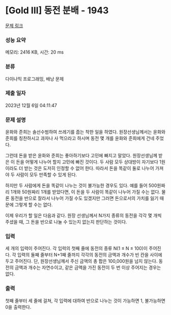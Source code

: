 # [Gold III] 동전 분배 - 1943 

[문제 링크](https://www.acmicpc.net/problem/1943) 

### 성능 요약

메모리: 2416 KB, 시간: 20 ms

### 분류

다이나믹 프로그래밍, 배낭 문제

### 제출 일자

2023년 12월 6일 04:11:47

### 문제 설명

<p>윤화와 준희는 솔선수범하여 쓰레기를 줍는 착한 일을 하였다. 원장선생님께서는 윤화와 준희를 칭찬하시고 과자나 사 먹으라고 하시며 동전 몇 개를 윤화와 준희에게 건네 주었다.</p>

<p>그런데 돈을 받은 윤화와 준희는 좋아하기보다 고민에 빠지고 말았다. 원장선생님께 받은 이 돈을 어떻게 나누어 할지 고민에 빠진 것이다. 두 사람 모두 상대방이 자기보다 1원이라도 더 받는 것은 도저히 인정할 수 없어 한다. 따라서 돈을 똑같이 둘로 나누어 가져야 두 사람이 모두 만족할 수 있게 된다.</p>

<p>하지만 두 사람에게 돈을 똑같이 나누는 것이 불가능한 경우도 있다. 예를 들어 500원짜리 1개와 50원짜리 1개를 받았다면, 이 돈을 두 사람이 똑같이 나누어 가질 수는 없다. 물론 동전을 반으로 잘라서 나누어 가질 수도 있겠지만 그러면 돈으로서의 가치를 잃기 때문에 그렇게 할 수는 없다.</p>

<p>이제 우리가 할 일은 다음과 같다. 원장 선생님께서 N가지 종류의 동전을 각각 몇 개씩 주셨을 때, 그 돈을 반으로 나눌 수 있는지 없는지 판단하는 것이다.</p>

### 입력 

 <p>세 개의 입력이 주어진다. 각 입력의 첫째 줄에 동전의 종류 N(1 ≤ N ≤ 100)이 주어진다. 각 입력의 둘째 줄부터 N+1째 줄까지 각각의 동전의 금액과 개수가 빈 칸을 사이에 두고 주어진다. 단, 원장선생님께서 주신 금액의 총 합은 100,000원을 넘지 않는다. 동전의 금액과 개수는 자연수이고, 같은 금액을 가진 동전이 두 번 이상 주어지는 경우는 없다.</p>

### 출력 

 <p>첫째 줄부터 세 줄에 걸쳐, 각 입력에 대하여 반으로 나누는 것이 가능하면 1, 불가능하면 0을 출력한다.</p>

